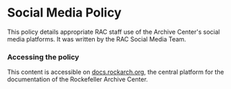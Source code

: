 # Social Media Policy
This policy details appropriate RAC staff use of the Archive Center's social media platforms. It was written by the RAC Social Media Team.

### Accessing the policy
This content is accessible on [docs.rockarch.org](docs.rockarch.org), the central platform for the documentation of the Rockefeller Archive Center.
